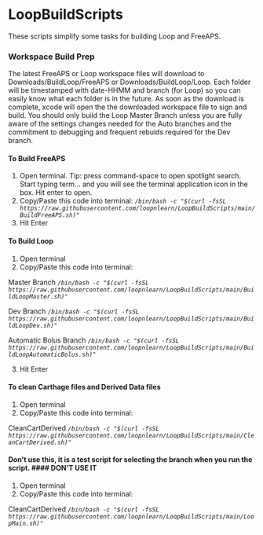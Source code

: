 # LoopBuildScripts

These scripts simplify some tasks for building Loop and FreeAPS.

### Workspace Build Prep
The latest FreeAPS or Loop workspace files will download to Downloads/BuildLoop/FreeAPS or Downloads/BuildLoop/Loop. Each folder will be timestamped with date-HHMM  and branch (for Loop) so you can easily know what each folder is in the future. As soon as the download is complete, xcode will open the the downloaded workspace file to sign and build.   You should only build the Loop Master Branch unless you are fully aware of the settings changes needed for the Auto branches and the
commitment to debugging and frequent rebuids required for the Dev branch.

#### To Build FreeAPS
1. Open terminal. Tip: press command-space to open spotlight search. Start typing term... and you will see the terminal application icon in the box. Hit enter to open.
2. Copy/Paste this code into terminal: 
*`/bin/bash -c "$(curl -fsSL https://raw.githubusercontent.com/loopnlearn/LoopBuildScripts/main/BuildFreeAPS.sh)"`*
3. Hit Enter

#### To Build Loop
1. Open terminal
2. Copy/Paste this code into terminal: 

Master Branch
*`/bin/bash -c "$(curl -fsSL https://raw.githubusercontent.com/loopnlearn/LoopBuildScripts/main/BuildLoopMaster.sh)"`*

Dev Branch
*`/bin/bash -c "$(curl -fsSL https://raw.githubusercontent.com/loopnlearn/LoopBuildScripts/main/BuildLoopDev.sh)"`*

Automatic Bolus Branch
*`/bin/bash -c "$(curl -fsSL https://raw.githubusercontent.com/loopnlearn/LoopBuildScripts/main/BuildLoopAutomaticBolus.sh)"`*

3. Hit Enter


#### To clean Carthage files and Derived Data files
1. Open terminal
2. Copy/Paste this code into terminal: 

CleanCartDerived
*`/bin/bash -c "$(curl -fsSL https://raw.githubusercontent.com/loopnlearn/LoopBuildScripts/main/CleanCartDerived.sh)"`*


#### Don't use this, it is a test script for selecting the branch when you run the script.   #### DON'T USE IT

1. Open terminal
2. Copy/Paste this code into terminal: 

CleanCartDerived
*`/bin/bash -c "$(curl -fsSL https://raw.githubusercontent.com/loopnlearn/LoopBuildScripts/main/LoopMain.sh)"`*


